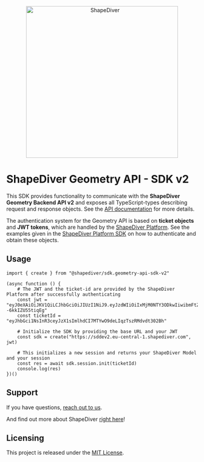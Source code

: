 <p style="text-align: center">
  <a href="https://www.shapediver.com/">
    <img
      alt="ShapeDiver"
      src="https://d2tlksottdg9m1.cloudfront.net/production/assets/images/shapediver_logo_gradient.png"
      width="400"
    />
  </a>
</p>

# ShapeDiver Geometry API - SDK v2
This SDK provides functionality to communicate with the **ShapeDiver Geometry Backend API v2** and exposes all TypeScript-types describing request and response objects.
See the [API documentation](https://sddev2.eu-central-1.shapediver.com/api/docs/) for more details.

The authentication system for the Geometry API is based on **ticket objects** and **JWT tokens**, which are handled by the [ShapeDiver Platform](https://dev-app.shapediver.com/api/documentation).
See the examples given in the [ShapeDiver Platform SDK](https://github.com/shapediver/PlatformSDKTypeScript/blob/development/packages/sdk.platform-api) on how to authenticate and obtain these objects.

## Usage
```
import { create } from "@shapediver/sdk.geometry-api-sdk-v2"

(async function () {
    # The JWT and the ticket-id are provided by the ShapeDiver Platform after successfully authenticating
    const jwt = "eyJ0eXAiOiJKV1QiLCJhbGciOiJIUzI1NiJ9.eyJzdWIiOiIxMjM0NTY3ODkwIiwibmFtZSI6Ikp1c3QgYSB0ZXN0IiwiaWF0IjoxNjE4OTExMjcxLCJleHAiOjE2MTg5MTQ4OTcsImp0aSI6IjYzMjA3ODE3LWJiNWQtNDY3Zi04NzRkLWM4N2EyYzAxYmZlZCJ9.S5Ps_Fx5p6aJxdBOJMBKgpf2SIlp--6kkIZU55tiqEg"
    const ticketId = "eyJhbGci1NsInR3ceyJzX1sImlhdCI7MTYwO9deLIqzTszRMdvdt302Bh"
    
    # Initialize the SDK by providing the base URL and your JWT 
    const sdk = create("https://sddev2.eu-central-1.shapediver.com", jwt)
    
    # This initializes a new session and returns your ShapeDiver Model and your session
    const res = await sdk.session.init(ticketId)
    console.log(res)
})()
```

## Support
If you have questions, <a href="mailto:support@shapediver.com" rel="noopener noreferrer" class="link">reach out to us</a>.

And find out more about ShapeDiver [right here](https://www.shapediver.com/)!

## Licensing
This project is released under the [MIT License](https://github.com/shapediver/GeometryBackendSdkTypeScript/blob/master/packages/sdk.geometry-api-sdk-v2/LICENSE).
